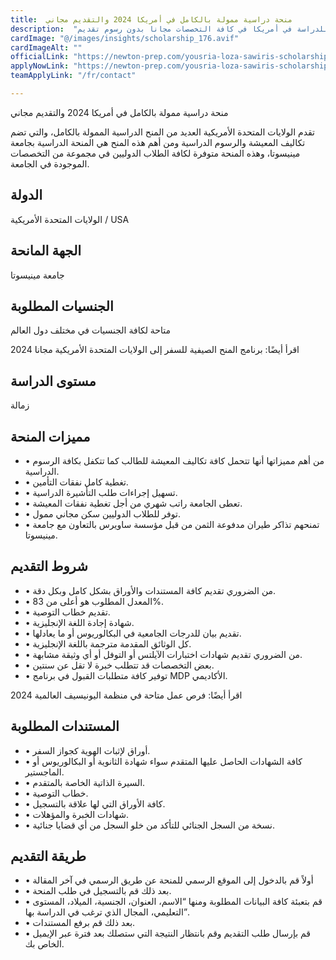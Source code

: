 ```yaml
---
title:  منحة دراسية ممولة بالكامل في أمريكا 2024 والتقديم مجاني 
description:  "أقوي فرصة للحصول علي منحة دراسية ممولة بالكامل للدراسة في أمريكا في كافة التخصصات مجانا بدون رسوم تقديم." 
cardImage: "@/images/insights/scholarship_176.avif" 
cardImageAlt: "" 
officialLink: "https://newton-prep.com/yousria-loza-sawiris-scholarship-app" 
applyNowLink: "https://newton-prep.com/yousria-loza-sawiris-scholarship-app" 
teamApplyLink: "/fr/contact"

---
```


منحة دراسية ممولة بالكامل في أمريكا 2024 والتقديم مجاني

تقدم الولايات المتحدة الأمريكية العديد من المنح الدراسية الممولة بالكامل، والتي تضم تكاليف المعيشة والرسوم الدراسية ومن أهم هذه المنح هي المنحة الدراسية بجامعة مينيسوتا، وهذه المنحة متوفرة لكافة الطلاب الدوليين في مجموعة من التخصصات الموجودة في الجامعة.

## الدولة

الولايات المتحدة الأمريكية / USA

## الجهة المانحة

جامعة مينيسوتا

## الجنسيات المطلوبة

متاحة لكافة الجنسيات في مختلف دول العالم

اقرأ أيضًا: برنامج المنح الصيفية للسفر إلى الولايات المتحدة الأمريكية مجانا 2024

## مستوى الدراسة

زمالة

## مميزات المنحة

- • من أهم مميزاتها أنها تتحمل كافة تكاليف المعيشة للطالب كما تتكفل بكافة الرسوم الدراسية.
- • تغطية كامل نفقات التأمين.
- • تسهيل إجراءات طلب التأشيرة الدراسية.
- • تعطى الجامعة راتب شهري من أجل تغطية نفقات المعيشة.
- • توفر للطلاب الدوليين سكن مجاني ممول.
- • تمنحهم تذاكر طيران مدفوعة الثمن من قبل مؤسسة ساويرس بالتعاون مع جامعة مينيسوتا.

## شروط التقديم

- • من الضروري تقديم كافة المستندات والأوراق بشكل كامل وبكل دقة.
- • المعدل المطلوب هو أعلى من 83%.
- • تقديم خطاب التوصية.
- • شهادة إجادة اللغة الإنجليزية.
- • تقديم بيان للدرجات الجامعية في البكالوريوس أو ما يعادلها.
- • كل الوثائق المقدمة مترجمة باللغة الإنجليزية.
- • من الضروري تقديم شهادات اختبارات الآيلتس أو التوفل أو أي وثيقة مشابهة.
- • بعض التخصصات قد تتطلب خبرة لا تقل عن سنتين.
- • توفير كافة متطلبات القبول في برنامج MDP الأكاديمي.

اقرأ أيضًا: فرص عمل متاحة في منظمة اليونيسيف العالمية 2024

## المستندات المطلوبة

- • أوراق لإثبات الهوية كجواز السفر.
- • كافة الشهادات الحاصل عليها المتقدم سواء شهادة الثانوية أو البكالوريوس أو الماجستير.
- • السيرة الذاتية الخاصة بالمتقدم.
- • خطاب التوصية.
- • كافة الأوراق التي لها علاقة بالتسجيل.
- • شهادات الخبرة والمؤهلات.
- • نسخة من السجل الجنائي للتأكد من خلو السجل من أي قضايا جنائية.

## طريقة التقديم

- • أولاً قم بالدخول إلى الموقع الرسمي للمنحة عن طريق الرسمي في آخر المقالة
- • بعد ذلك قم بالتسجيل في طلب المنحة.
- • قم بتعبئة كافة البيانات المطلوبة ومنها “الاسم، العنوان، الجنسية، الميلاد، المستوى التعليمي، المجال الذي ترغب في الدراسة بها”.
- • بعد ذلك قم برفع المستندات.
- • قم بإرسال طلب التقديم وقم بانتظار النتيجة التي ستصلك بعد فترة عبر الإيميل الخاص بك.

